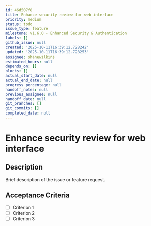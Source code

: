 ```yaml
---
id: 46d507f8
title: Enhance security review for web interface
priority: medium
status: todo
issue_type: feature
milestone: v1.6.0 - Enhanced Security & Authentication
labels: []
github_issue: null
created: '2025-10-11T16:39:12.728242'
updated: '2025-10-11T16:39:12.728253'
assignee: shanewilkins
estimated_hours: null
depends_on: []
blocks: []
actual_start_date: null
actual_end_date: null
progress_percentage: null
handoff_notes: null
previous_assignee: null
handoff_date: null
git_branches: []
git_commits: []
completed_date: null
---
```


# Enhance security review for web interface

## Description

Brief description of the issue or feature request.

## Acceptance Criteria

- [ ] Criterion 1
- [ ] Criterion 2
- [ ] Criterion 3